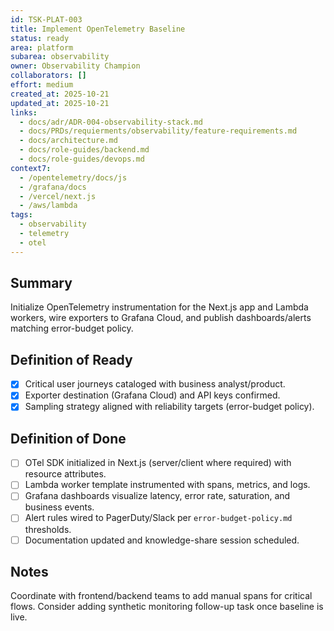 ```yaml
---
id: TSK-PLAT-003
title: Implement OpenTelemetry Baseline
status: ready
area: platform
subarea: observability
owner: Observability Champion
collaborators: []
effort: medium
created_at: 2025-10-21
updated_at: 2025-10-21
links:
  - docs/adr/ADR-004-observability-stack.md
  - docs/PRDs/requierments/observability/feature-requirements.md
  - docs/architecture.md
  - docs/role-guides/backend.md
  - docs/role-guides/devops.md
context7:
  - /opentelemetry/docs/js
  - /grafana/docs
  - /vercel/next.js
  - /aws/lambda
tags:
  - observability
  - telemetry
  - otel
---
```


## Summary
Initialize OpenTelemetry instrumentation for the Next.js app and Lambda workers, wire exporters to Grafana Cloud, and publish dashboards/alerts matching error-budget policy.

## Definition of Ready
- [x] Critical user journeys cataloged with business analyst/product.
- [x] Exporter destination (Grafana Cloud) and API keys confirmed.
- [x] Sampling strategy aligned with reliability targets (error-budget policy).

## Definition of Done
- [ ] OTel SDK initialized in Next.js (server/client where required) with resource attributes.
- [ ] Lambda worker template instrumented with spans, metrics, and logs.
- [ ] Grafana dashboards visualize latency, error rate, saturation, and business events.
- [ ] Alert rules wired to PagerDuty/Slack per `error-budget-policy.md` thresholds.
- [ ] Documentation updated and knowledge-share session scheduled.

## Notes
Coordinate with frontend/backend teams to add manual spans for critical flows. Consider adding synthetic monitoring follow-up task once baseline is live.

